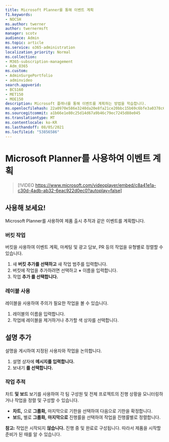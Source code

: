 ```yaml
---
title: Microsoft Planner를 통해 이벤트 계획
f1.keywords:
- NOCSH
ms.author: twerner
author: twernermsft
manager: scotv
audience: Admin
ms.topic: article
ms.service: o365-administration
localization_priority: Normal
ms.collection:
- M365-subscription-management
- Adm_O365
ms.custom:
- AdminSurgePortfolio
- adminvideo
search.appverid:
- BCS160
- MET150
- MOE150
description: Microsoft 플래너를 통해 이벤트를 계획하는 방법을 학습합니다.
ms.openlocfilehash: 22a0970e586e3240da20e8fa21ce20bbc15b69c6bfe3a0378c6ba6d636c33658
ms.sourcegitcommit: a1b66e1e80c25d14d67a9b46c79ec7245d88e045
ms.translationtype: MT
ms.contentlocale: ko-KR
ms.lasthandoff: 08/05/2021
ms.locfileid: "53856586"
---
```

# <a name="use-microsoft-planner-to-plan-an-event"></a>Microsoft Planner를 사용하여 이벤트 계획

> [!VIDEO https://www.microsoft.com/videoplayer/embed/c8a41e1a-c30d-4adb-ab32-6eac922d0ec0?autoplay=false]

## <a name="try-it"></a>사용해 보세요!

Microsoft Planner를 사용하여 제품 출시 추적과 같은 이벤트를 계획합니다.

### <a name="work-with-buckets"></a>버킷 작업

버킷을 사용하여 이벤트 계획, 마케팅 및 광고 담보, PR 등의 작업을 유형별로 정렬할 수 있습니다.

1. 새  **버킷 추가를 선택하고**  새 작업 범주를 입력합니다.
2. 버킷에 작업을 추가하려면 선택하고  **+**  이름을 입력합니다.
3. 작업 **추가 를 선택합니다.**

### <a name="work-with-labels"></a>레이블 사용

레이블을 사용하여 주의가 필요한 작업을 볼 수 있습니다.

1. 레이블의 이름을 입력합니다.
2. 작업에 레이블을 제거하거나 추가할 색 상자를 선택합니다.

## <a name="add-a-comment"></a>설명 추가

설명을 게시하여 지정된 사용자와 작업을 논의합니다.

1. 설명 상자에 **메시지를 입력합니다.**
2. 보내기 **를 선택합니다.**

### <a name="keep-track-of-tasks"></a>작업 추적

차트  **및**  **보드**  보기를 사용하여 각 팀 구성원 및 전체 프로젝트의 진행 상황을 모니터링하거나 작업을 정렬 및 구성할 수 있습니다.

- **차트,** 으로 **그룹화,** 마지막으로  기한을 선택하여 다음으로 기한을 확정합니다.
- **보드,** 별로 **그룹화,** **마지막으로** 진행률을 선택하여 작업을 진행률별로 정렬합니다.

**참고:**  작업은 시작되지 **않습니다.** 진행 중 및  완료로 구성됩니다. 따라서 제품을 시작할 준비가 된 때를 알 수 있습니다.